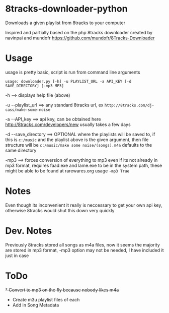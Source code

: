 8tracks-downloader-python
=========================

Downloads a given playlist from 8tracks to your computer

Inspired and partially based on the php 8tracks downloader created by navinpai and mundofr
https://github.com/mundofr/8Tracks-Downloader

Usage
=====
usage is pretty basic, script is run from command line arguments

    usage: downloader.py [-h] -u PLAYLIST_URL -a API_KEY [-d SAVE_DIRECTORY] [-mp3 MP3]
    

-h        ==>           displays help file (above)

-u --playlist_url ==>   any standard 8tracks url, ex `http://8tracks.com/dj-cass/make-some-noise`

-a --API_key       ==> api key, can be obtained here http://8tracks.com/developers/new  usually takes a few days

-d --save_directory ==> OPTIONAL  where the playlists will be saved to, if this is `c:/music` and the playlist above is the given
                     argument, then file structure will be `c:/music/make some noise/(songs).m4a`  defaults
                     to the same directory

-mp3 ==> forces conversion of everything to mp3 even if its not already in mp3 format, requires faad.exe and lame.exe to be in the system path, these might be able to be found at rarewares.org
 usage `-mp3 True`

Notes
=====
Even though its inconvenient it really is neccessary to get your own api key, otherwise 8tracks would shut this down very quickly

Dev. Notes
==========
Previously 8tracks stored all songs as m4a files, now it seems the majority are stored in mp3 format, -mp3 option may not be needed, I have included it just in case

ToDo
====
~~* Convert to mp3 on the fly because nobody likes m4a~~
* Create m3u playlist files of each
* Add in Song Metadata
